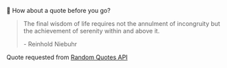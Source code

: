 📣 How about a quote before you go?

> The final wisdom of life requires not the annulment of incongruity but the achievement of serenity within and above it.
>
> <p>- Reinhold Niebuhr</p>

Quote requested from [Random Quotes API](https://github.com/lukePeavey/quotable)
